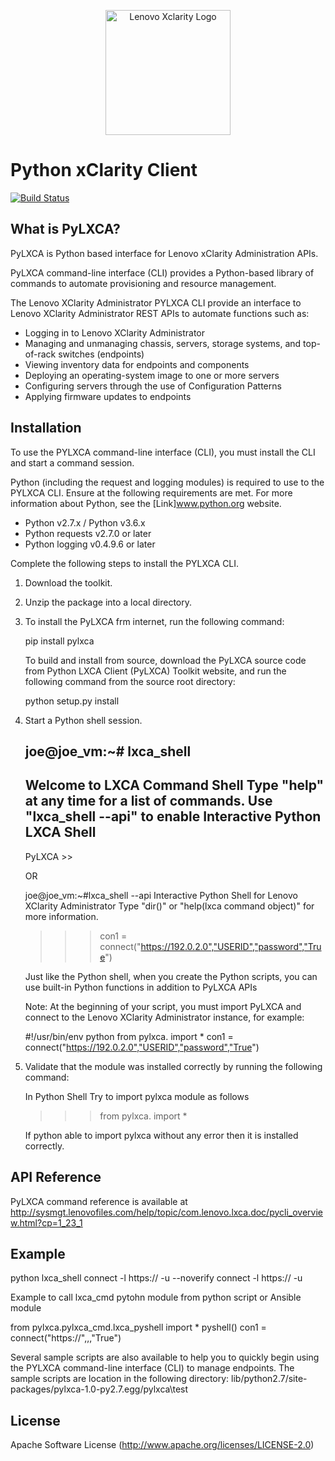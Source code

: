<p align="center"><a href="https://www3.lenovo.com/us/en/data-center/software/systems-management/xclarity/" target="_blank" rel="noopener noreferrer"><img width="200" src="https://www3.lenovo.com/medias/lenovo-systems-software-management-xclarity-intro.png?context=bWFzdGVyfHJvb3R8NjY0OXxpbWFnZS9wbmd8aDI2L2hlMS85NDQ4OTkwODAxOTUwLnBuZ3xjZTdiOWJhNDViMTVhMjJjNTFiMWRmNzlhMDFkYzRmN2NkNGJjMzk1NTUxN2ZhYjExYWU1MDJlYmUyNGJkYjIw" alt="Lenovo Xclarity Logo"></a></p>

Python xClarity Client
===

[![Build Status](https://travis-ci.org/lenovo/xclarity_client.svg)](https://travis-ci.org/lenovo/pylxca)


What is PyLXCA?
---------------
PyLXCA is Python based interface for Lenovo xClarity Administration APIs.

PyLXCA command-line interface (CLI) provides a Python-based library of 
commands to automate provisioning and resource management.

The Lenovo XClarity Administrator PYLXCA CLI provide an interface to 
Lenovo XClarity Administrator REST APIs to automate functions such as:
*	Logging in to Lenovo XClarity Administrator
*	Managing and unmanaging chassis, servers, storage systems, and 
    top-of-rack switches (endpoints)
*	Viewing inventory data for endpoints and components
*	Deploying an operating-system image to one or more servers
*	Configuring servers through the use of Configuration Patterns
*	Applying firmware updates to endpoints


Installation
------------
To use the PYLXCA command-line interface (CLI), you must install the 
CLI and start a command session.

Python (including the request and logging modules) is required to use
to the PYLXCA CLI. Ensure at the following requirements are met. For 
more information about Python, see the [Link]www.python.org website. 

*	Python v2.7.x / Python v3.6.x
*	Python requests v2.7.0 or later
*	Python logging v0.4.9.6 or later

Complete the following steps to install the PYLXCA CLI.

1.	Download the toolkit.
2.	Unzip the package into a local directory.
3.	To install the PyLXCA frm internet, run the following command:
	
	pip install pylxca
	
	To build and install from source, download the PyLXCA source code from Python LXCA Client (PyLXCA) Toolkit website, 
	and run the following command from the source root directory:
	
	python setup.py install

4.	Start a Python shell session.

	joe@joe_vm:~# lxca_shell
	--------------------------------------------------
	Welcome to LXCA Command Shell
	Type "help" at any time for a list of commands.
	Use "lxca_shell --api" to enable Interactive Python LXCA Shell 
	--------------------------------------------------

	PyLXCA >>
	
	OR
	
	joe@joe_vm:~#lxca_shell --api
	Interactive Python Shell for Lenovo XClarity Administrator 
	Type "dir()" or "help(lxca command object)" for more information.
	>>> 
	>>> con1 = connect("https://192.0.2.0","USERID","password","True")

	Just like the Python shell, when you create the Python scripts, you can 
	use built-in Python functions in addition to PyLXCA APIs

	Note: At the beginning of your script, you must import PyLXCA and connect to the 
	Lenovo XClarity Administrator instance, for example:
	
	#!/usr/bin/env python 
	from pylxca. import *
	con1 = connect("https://192.0.2.0","USERID","password","True")

5.	Validate that the module was installed correctly by running the following command:

	In Python Shell Try to import pylxca module as follows

	>>> from pylxca. import *

	If python able to import pylxca without any error then it is installed correctly.
	
API Reference
-------------

PyLXCA command reference is available at 
http://sysmgt.lenovofiles.com/help/topic/com.lenovo.lxca.doc/pycli_overview.html?cp=1_23_1


Example
------------

python lxca_shell
connect -l https://<LXCA IPAddress> -u <LXCA User> --noverify
connect -l https://<LXCA IPAddress> -u <LXCA User>

Example to call lxca_cmd pytohn module from python script or Ansible module

from pylxca.pylxca_cmd.lxca_pyshell import *
pyshell()
con1 = connect("https://<LXCA IPAddress>",<LXCA User>,<LXCA Password>,"True")

Several sample scripts are also available to help you to quickly begin using the PYLXCA 
command-line interface (CLI) to manage endpoints. 
The sample scripts are location in the following directory:
lib/python2.7/site-packages/pylxca-1.0-py2.7.egg/pylxca\test

License
-------
Apache Software License (http://www.apache.org/licenses/LICENSE-2.0)
